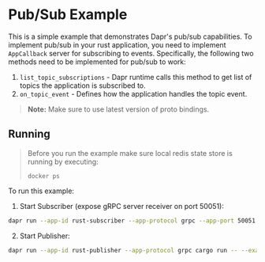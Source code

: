 # Pub/Sub Example

This is a simple example that demonstrates Dapr's pub/sub capabilities. To implement pub/sub in your rust application, you need to implement `AppCallback` server for subscribing to events. Specifically, the following two methods need to be implemented for pub/sub to work:

1. `list_topic_subscriptions` - Dapr runtime calls this method to get list of topics the application is subscribed to.
2. `on_topic_event` - Defines how the application handles the topic event. 

> **Note:** Make sure to use latest version of proto bindings.

## Running

> Before you run the example make sure local redis state store is running by executing:
> ```
> docker ps
> ```

To run this example:

1. Start Subscriber (expose gRPC server receiver on port 50051):
```bash
dapr run --app-id rust-subscriber --app-protocol grpc --app-port 50051 cargo run -- --example subscriber --features full
```

2. Start Publisher:
```bash
dapr run --app-id rust-publisher --app-protocol grpc cargo run -- --example publisher --features full
```
